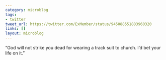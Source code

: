 ```yaml
---
category: microblog
tags:
- twitter
tweet_url: https://twitter.com/ExMember/status/945088551883960320
links: []
layout: microblog
---
```

“God will not strike you dead for wearing a track suit to church. I’d bet your life on it.”
